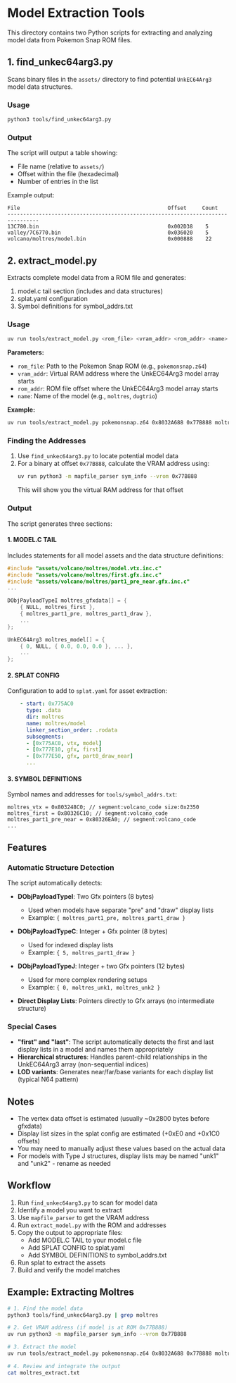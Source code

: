 # Model Extraction Tools

This directory contains two Python scripts for extracting and analyzing model data from Pokemon Snap ROM files.

## 1. find_unkec64arg3.py

Scans binary files in the `assets/` directory to find potential `UnkEC64Arg3` model data structures.

### Usage

```bash
python3 tools/find_unkec64arg3.py
```

### Output

The script will output a table showing:
- File name (relative to `assets/`)
- Offset within the file (hexadecimal)
- Number of entries in the list

Example output:
```
File                                               Offset     Count
--------------------------------------------------------------------------------
13C780.bin                                         0x002D38    5
valley/7C6770.bin                                  0x036020    5
volcano/moltres/model.bin                          0x000888    22
```

## 2. extract_model.py

Extracts complete model data from a ROM file and generates:
1. model.c tail section (includes and data structures)
2. splat.yaml configuration
3. Symbol definitions for symbol_addrs.txt

### Usage

```bash
uv run tools/extract_model.py <rom_file> <vram_addr> <rom_addr> <name>
```

**Parameters:**
- `rom_file`: Path to the Pokemon Snap ROM (e.g., `pokemonsnap.z64`)
- `vram_addr`: Virtual RAM address where the UnkEC64Arg3 model array starts
- `rom_addr`: ROM file offset where the UnkEC64Arg3 model array starts
- `name`: Name of the model (e.g., `moltres`, `dugtrio`)

**Example:**
```bash
uv run tools/extract_model.py pokemonsnap.z64 0x8032A688 0x77B888 moltres
```

### Finding the Addresses

1. Use `find_unkec64arg3.py` to locate potential model data
2. For a binary at offset `0x77B888`, calculate the VRAM address using:
   ```bash
   uv run python3 -m mapfile_parser sym_info --vrom 0x77B888
   ```
   This will show you the virtual RAM address for that offset

### Output

The script generates three sections:

#### 1. MODEL.C TAIL

Includes statements for all model assets and the data structure definitions:

```c
#include "assets/volcano/moltres/model.vtx.inc.c"
#include "assets/volcano/moltres/first.gfx.inc.c"
#include "assets/volcano/moltres/part1_pre_near.gfx.inc.c"
...

DObjPayloadTypeI moltres_gfxdata[] = {
    { NULL, moltres_first },
    { moltres_part1_pre, moltres_part1_draw },
    ...
};

UnkEC64Arg3 moltres_model[] = {
    { 0, NULL, { 0.0, 0.0, 0.0 }, ... },
    ...
};
```

#### 2. SPLAT CONFIG

Configuration to add to `splat.yaml` for asset extraction:

```yaml
    - start: 0x775AC0
      type: .data
      dir: moltres
      name: moltres/model
      linker_section_order: .rodata
      subsegments:
      - [0x775AC0, vtx, model]
      - [0x777E10, gfx, first]
      - [0x777E50, gfx, part0_draw_near]
      ...
```

#### 3. SYMBOL DEFINITIONS

Symbol names and addresses for `tools/symbol_addrs.txt`:

```
moltres_vtx = 0x803248C0; // segment:volcano_code size:0x2350
moltres_first = 0x80326C10; // segment:volcano_code
moltres_part1_pre_near = 0x80326EA0; // segment:volcano_code
...
```

## Features

### Automatic Structure Detection

The script automatically detects:
- **DObjPayloadTypeI**: Two Gfx pointers (8 bytes)
  - Used when models have separate "pre" and "draw" display lists
  - Example: `{ moltres_part1_pre, moltres_part1_draw }`

- **DObjPayloadTypeC**: Integer + Gfx pointer (8 bytes)
  - Used for indexed display lists
  - Example: `{ 5, moltres_part1_draw }`

- **DObjPayloadTypeJ**: Integer + two Gfx pointers (12 bytes)
  - Used for more complex rendering setups
  - Example: `{ 0, moltres_unk1, moltres_unk2 }`

- **Direct Display Lists**: Pointers directly to Gfx arrays (no intermediate structure)

### Special Cases

- **"first" and "last"**: The script automatically detects the first and last display lists in a model and names them appropriately
- **Hierarchical structures**: Handles parent-child relationships in the UnkEC64Arg3 array (non-sequential indices)
- **LOD variants**: Generates near/far/base variants for each display list (typical N64 pattern)

## Notes

- The vertex data offset is estimated (usually ~0x2800 bytes before gfxdata)
- Display list sizes in the splat config are estimated (+0xE0 and +0x1C0 offsets)
- You may need to manually adjust these values based on the actual data
- For models with Type J structures, display lists may be named "unk1" and "unk2" - rename as needed

## Workflow

1. Run `find_unkec64arg3.py` to scan for model data
2. Identify a model you want to extract
3. Use `mapfile_parser` to get the VRAM address
4. Run `extract_model.py` with the ROM and addresses
5. Copy the output to appropriate files:
   - Add MODEL.C TAIL to your model.c file
   - Add SPLAT CONFIG to splat.yaml
   - Add SYMBOL DEFINITIONS to symbol_addrs.txt
6. Run splat to extract the assets
7. Build and verify the model matches

## Example: Extracting Moltres

```bash
# 1. Find the model data
python3 tools/find_unkec64arg3.py | grep moltres

# 2. Get VRAM address (if model is at ROM 0x77B888)
uv run python3 -m mapfile_parser sym_info --vrom 0x77B888

# 3. Extract the model
uv run tools/extract_model.py pokemonsnap.z64 0x8032A688 0x77B888 moltres > moltres_extract.txt

# 4. Review and integrate the output
cat moltres_extract.txt
```

